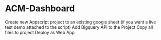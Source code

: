 # ACM-Dashboard
Create new Appscript project to an existing google sheet (if you want a live test demo attached to the script)
Add Bigquery API to the Project
Copy all files to project
Deploy as Web App
